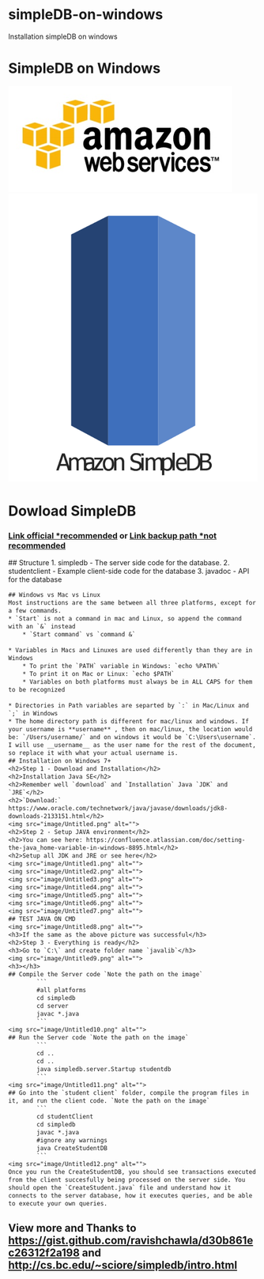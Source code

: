 # simpleDB-on-windows
Installation simpleDB on windows
    <h1>SimpleDB on Windows</h1>
    <img src="image/AWS Logo.jpg">
    <img src="image/pict--amazon-simpledb-aws-database-vector-stencils-library.png" alt="">
    <h1>Dowload SimpleDB</h1>
    <h3> <a href="simple_db_2.zip">Link official *recommended</a> or <a href="SimpleDB_2.10.zip">Link backup path *not recommended</a></h3>
    ## Structure
    1. simpledb - The server side code for the database.
    2. studentclient - Example client-side code for the database
    3. javadoc - API for the database
    
    ## Windows vs Mac vs Linux
    Most instructions are the same between all three platforms, except for a few commands.
    * `Start` is not a command in mac and Linux, so append the command with an `&` instead
        * `Start command` vs `command &`
    
    * Variables in Macs and Linuxes are used differently than they are in Windows
        * To print the `PATH` variable in Windows: `echo %PATH%`
        * To print it on Mac or Linux: `echo $PATH`
        * Variables on both platforms must always be in ALL CAPS for them to be recognized
    
    * Directories in Path variables are separted by `:` in Mac/Linux and `;` in Windows
    * The home directory path is different for mac/linux and windows. If your username is **username** , then on mac/linux, the location would be: `/Users/username/` and on windows it would be `C:\Users\username`. I will use __username__ as the user name for the rest of the document, so replace it with what your actual username is.
    ## Installation on Windows 7+
    <h2>Step 1 - Download and Installation</h2>
    <h2>Installation Java SE</h2>
    <h2>Remember well `download` and `Installation` Java `JDK` and `JRE`</h2>
    <h2>`Download:` https://www.oracle.com/technetwork/java/javase/downloads/jdk8-downloads-2133151.html</h2>
    <img src="image/Untitled.png" alt="">
    <h2>Step 2 - Setup JAVA environment</h2>
    <h2>You can see here: https://confluence.atlassian.com/doc/setting-the-java_home-variable-in-windows-8895.html</h2>
    <h2>Setup all JDK and JRE or see here</h2>
    <img src="image/Untitled1.png" alt="">
    <img src="image/Untitled2.png" alt="">
    <img src="image/Untitled3.png" alt="">
    <img src="image/Untitled4.png" alt="">
    <img src="image/Untitled5.png" alt="">
    <img src="image/Untitled6.png" alt="">
    <img src="image/Untitled7.png" alt="">
    ## TEST JAVA ON CMD
    <img src="image/Untitled8.png" alt="">
    <h3>If the same as the above picture was successful</h3>
    <h2>Step 3 - Everything is ready</h2>
    <h3>Go to `C:\` and create folder name `javalib`</h3>
    <img src="image/Untitled9.png" alt="">
    <h3></h3>
    ## Compile the Server code `Note the path on the image`
            ```
            #all platforms
            cd simpledb
            cd server
            javac *.java
            ```
    <img src="image/Untitled10.png" alt="">
    ## Run the Server code `Note the path on the image`
            ```
            cd ..
            cd ..
            java simpledb.server.Startup studentdb
            ```
    <img src="image/Untitled11.png" alt="">
    ## Go into the `student client` folder, compile the program files in it, and run the client code. `Note the path on the image`
            ```
            cd studentClient
            cd simpledb
            javac *.java
            #ignore any warnings
            java CreateStudentDB
            ```
    <img src="image/Untitled12.png" alt="">
    Once you run the CreateStudentDB, you should see transactions executed from the client succesfully being processed on the server side. You should open the `CreateStudent.java` file and understand how it connects to the server database, how it executes queries, and be able to execute your own queries.
    
## View more and Thanks to  https://gist.github.com/ravishchawla/d30b861ec26312f2a198 and http://cs.bc.edu/~sciore/simpledb/intro.html
